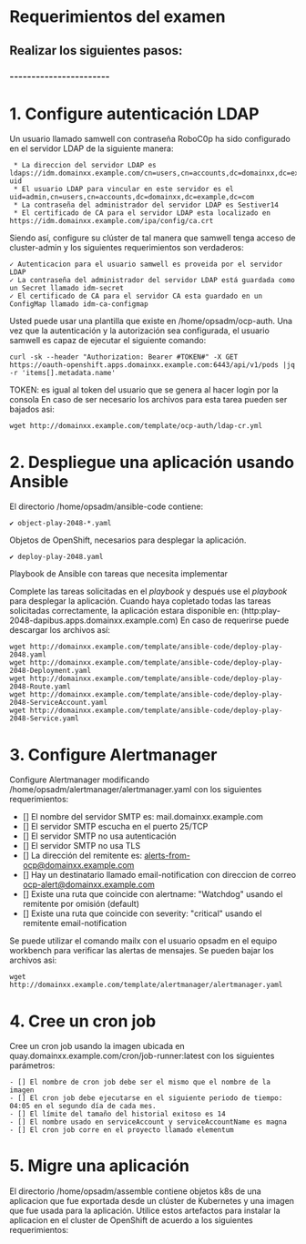 # Requerimientos del examen

## Realizar los siguientes pasos:

### -----------------------

# 1. Configure autenticación LDAP


Un usuario llamado samwell con contraseña RoboC0p ha sido configurado en el servidor LDAP de la siguiente manera:

````
 * La direccion del servidor LDAP es ldaps://idm.domainxx.example.com/cn=users,cn=accounts,dc=domainxx,dc=example,dc=com?uid
 * El usuario LDAP para vincular en este servidor es el uid=admin,cn=users,cn=accounts,dc=domainxx,dc=example,dc=com
 * La contraseña del administrador del servidor LDAP es Sestiver14
 * El certificado de CA para el servidor LDAP esta localizado en https://idm.domainxx.example.com/ipa/config/ca.crt
````
Siendo así, configure su clúster de tal manera que samwell tenga acceso de cluster-admin y los siguientes requerimientos son verdaderos:

````
✓ Autenticacion para el usuario samwell es proveida por el servidor LDAP
✓ La contraseña del administrador del servidor LDAP está guardada como un Secret llamado idm-secret
✓ El certificado de CA para el servidor CA esta guardado en un ConfigMap llamado idm-ca-configmap
````
Usted puede usar una plantilla que existe en /home/opsadm/ocp-auth. Una vez que la autenticación y la autorización sea configurada, el usuario samwell es capaz de ejecutar el siguiente comando:

````
curl -sk --header "Authorization: Bearer #TOKEN#" -X GET https://oauth-openshift.apps.domainxx.example.com:6443/api/v1/pods |jq -r 'items[].metadata.name'
````

TOKEN: es igual al token del usuario que se genera al hacer login por la consola
En caso de ser necesario los archivos para esta tarea pueden ser bajados asi:

````
wget http://domainxx.example.com/template/ocp-auth/ldap-cr.yml 
````

# 2. Despliegue una aplicación usando Ansible

El directorio /home/opsadm/ansible-code contiene:
````
✔︎ object-play-2048-*.yaml
````
Objetos de OpenShift, necesarios para desplegar la aplicación.
````
✔︎ deploy-play-2048.yaml
````
Playbook de Ansible con tareas que necesita implementar

Complete las tareas solicitadas en el *playbook* y después use el *playbook*  para desplegar la aplicación.
Cuando haya copletado todas las tareas solicitadas correctamente, la aplicación estara disponible en: (http:play-2048-dapibus.apps.domainxx.example.com) 
En caso de requerirse puede descargar los archivos así:

````
wget http://domainxx.example.com/template/ansible-code/deploy-play-2048.yaml
wget http://domainxx.example.com/template/ansible-code/deploy-play-2048-Deployment.yaml
wget http://domainxx.example.com/template/ansible-code/deploy-play-2048-Route.yaml
wget http://domainxx.example.com/template/ansible-code/deploy-play-2048-ServiceAccount.yaml
wget http://domainxx.example.com/template/ansible-code/deploy-play-2048-Service.yaml
````
# 3. Configure Alertmanager

Configure Alertmanager modificando /home/opsadm/alertmanager/alertmanager.yaml con los siguientes requerimientos:

>
- [] El nombre del servidor SMTP es: mail.domainxx.example.com
- [] El servidor SMTP escucha en el puerto 25/TCP
- [] El servidor SMTP no usa autenticación
- [] El servidor SMTP no usa TLS
- [] La dirección del remitente es: alerts-from-ocp@domainxx.example.com
- [] Hay un destinatario llamado email-notification con direccion de correo ocp-alert@domainxx.example.com
- [] Existe una ruta que coincide con alertname: "Watchdog" usando el remitente por omisión (default)
- [] Existe una ruta que coincide con severity: "critical" usando el remitente email-notification
>

Se puede utilizar el comando mailx con el usuario opsadm en el equipo workbench para verificar las alertas de mensajes.
Se pueden bajar los archivos asi:

````
wget http://domainxx.example.com/template/alertmanager/alertmanager.yaml
````

# 4. Cree un cron job

Cree un cron job usando la imagen ubicada en quay.domainxx.example.com/cron/job-runner:latest con los siguientes parámetros:

````
- [] El nombre de cron job debe ser el mismo que el nombre de la imagen
- [] El cron job debe ejecutarse en el siguiente periodo de tiempo: 04:05 en el segundo día de cada mes.
- [] El límite del tamaño del historial exitoso es 14
- [] El nombre usado en serviceAccount y serviceAccountName es magna
- [] El cron job corre en el proyecto llamado elementum

````

# 5. Migre una aplicación

El directorio /home/opsadm/assemble contiene objetos k8s de una aplicacion que fue exportada desde un clúster de Kubernetes y una imagen que fue usada para la aplicación.
Utilice estos artefactos para instalar la aplicacion en el cluster de OpenShift de acuerdo a los siguientes requerimientos:


